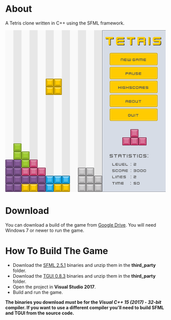 # About
A Tetris clone written in C++ using the SFML framework. 

![](preview.png)

# Download
You can download a build of the game from [Google Drive](https://drive.google.com/file/d/1A8ggqf1253U-Wf5znWyc8P1MA1kk2mxu/view). You will need Windows 7 or newer to run the game.

# How To Build The Game
* Download the [SFML 2.5.1](https://www.sfml-dev.org/download/sfml/2.5.1/) binaries and unzip them in the **third_party** folder.
* Download the [TGUI 0.8.3](https://github.com/texus/TGUI/releases) binaries and unzip them in the **third_party** folder.
* Open the project in **Visual Studio 2017**.
* Build and run the game.

**The binaries you download *must* be for the *Visual C++ 15 (2017) - 32-bit* compiler. If you want to use a different compiler you'll need to build SFML and TGUI from the source code.**